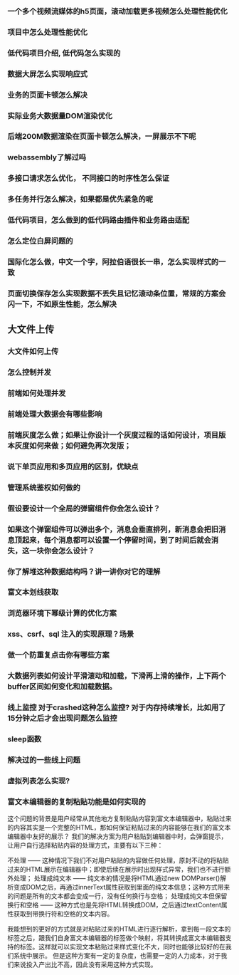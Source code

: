### 一个多个视频流媒体的h5页面，滚动加载更多视频怎么处理性能优化

### 项目中怎么处理性能优化

### 低代码项目介绍, 低代码怎么实现的

### 数据大屏怎么实现响应式

### 业务的页面卡顿怎么解决

### 实际业务大数据量DOM渲染优化

### 后端200M数据渲染在页面卡顿怎么解决，一屏展示不下呢

### webassembly了解过吗

### 多接口请求怎么优化， 不同接口的时序性怎么保证

### 多任务并行怎么解决，如果都是优先紧急的呢

### 低代码项目，怎么做到的低代码路由插件和业务路由适配

### 怎么定位白屏问题的


### 国际化怎么做，中文一个字，阿拉伯语很长一串，怎么实现样式的一致

### 页面切换保存怎么实现数据不丢失且记忆滚动条位置，常规的方案会闪一下，不如原生性能，怎么解决

## 大文件上传

### 大文件如何上传

### 怎么控制并发

### 前端如何处理并发

### 前端处理大数据会有哪些影响

### 前端灰度怎么做；如果让你设计一个灰度过程的话如何设计，项目版本灰度如何来做；如何避免再次发版；

### 说下单页应用和多页应用的区别，优缺点

### 管理系统鉴权如何做的


### 假设要设计一个全局的弹窗组件你会怎么设计？

### 如果这个弹窗组件可以弹出多个，消息会垂直排列，新消息会把旧消息顶起来，每个消息都可以设置一个停留时间，到了时间后就会消失，这一块你会怎么设计？

### 你了解堆这种数据结构吗？讲一讲你对它的理解

### 富文本划线获取

### 浏览器环境下幂级计算的优化方案

###  xss、csrf、sql 注入的实现原理？场景

### 做一个防重复点击你有哪些方案

### 大数据列表如何设计平滑滚动和加载，下滑再上滑的操作，上下两个buffer区间如何变化和加载数据。

### 线上监控 对于crashed这种怎么监控? 对于内存持续增长，比如用了15分钟之后才会出现问题怎么监控

### sleep函数

### 解决过的一些线上问题

### 虚拟列表怎么实现?

### 富文本编辑器的复制粘贴功能是如何实现的
这个问题的背景是用户经常从其他地方复制粘贴内容到富文本编辑器中，粘贴过来的内容其实是一个完整的HTML，那如何保证粘贴过来的内容能够在我们的富文本编辑器中友好的展示？
我们的解决方案为用户粘贴到编辑器中时，会弹窗提示，让用户自行选择粘贴内容的处理方式，主要有以下三种：

不处理 —— 这种情况下我们不对用户粘贴的内容做任何处理，原封不动的将粘贴过来的HTML展示在编辑器中；即使后续在展示时出现样式异常，我们也不进行额外处理；
处理成纯文本 —— 纯文本的情况是将HTML通过new DOMParser()解析变成DOM之后，再通过innerText属性获取到里面的纯文本信息；这种方式带来的问题是所有的文本都会变成一行，没有任何换行与空格；
处理成纯文本但保留换行和空格 —— 这种方式也是先将HTML转换成DOM，之后通过textContent属性获取到带换行符和空格的文本内容。

我能想到的更好的方式就是对粘贴过来的HTML进行逐行解析，拿到每一段文本的标签之后，跟我们自身富文本编辑器的标签做个映射，将其转换成富文本编辑器支持的标签。这样就可以实现文本粘贴过来样式变化不大，同时也能够比较好的在我们系统中展示。
但是这种方案有一定的复杂度，也需要一定的人力成本，对于我们来说投入产出比不高，因此没有采用这种方式实现。
